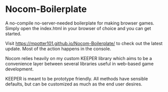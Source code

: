 # Nocom-Boilerplate
A no-compile no-server-needed boilerplate for making browser games. Simply open the index.html in your browser of choice and you can get started.

Visit https://mpotter101.github.io/Nocom-Boilerplate/ to check out the latest update. Most of the action happens in the console.

Nocom relies heavily on my custom KEEPER library which aims to be a convenience layer between several libraries useful in web-based game development.

KEEPER is meant to be prototype friendly. All methods have sensible defaults, but can be customized as much as the end user desires.

